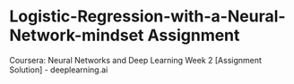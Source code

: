 # Logistic-Regression-with-a-Neural-Network-mindset Assignment 
Coursera: Neural Networks and Deep Learning 
Week 2 [Assignment Solution] - deeplearning.ai
